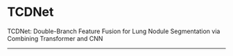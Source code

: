 # TCDNet
TCDNet: Double-Branch Feature Fusion for Lung Nodule Segmentation via Combining Transformer and CNN
***
